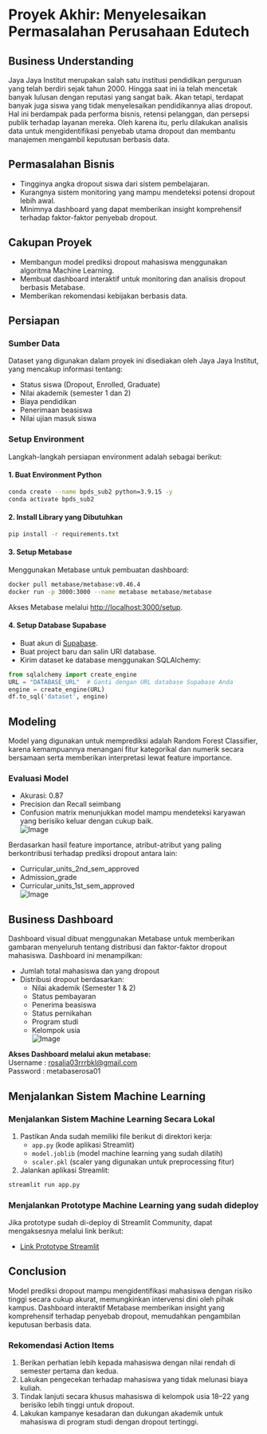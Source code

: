 # Proyek Akhir: Menyelesaikan Permasalahan Perusahaan Edutech

## Business Understanding
Jaya Jaya Institut merupakan salah satu institusi pendidikan perguruan yang telah berdiri sejak tahun 2000. Hingga saat ini ia telah mencetak banyak lulusan dengan reputasi yang sangat baik. Akan tetapi, terdapat banyak juga siswa yang tidak menyelesaikan pendidikannya alias dropout. Hal ini berdampak pada performa bisnis, retensi pelanggan, dan persepsi publik terhadap layanan mereka. Oleh karena itu, perlu dilakukan analisis data untuk mengidentifikasi penyebab utama dropout dan membantu manajemen mengambil keputusan berbasis data.

## Permasalahan Bisnis
* Tingginya angka dropout siswa dari sistem pembelajaran.
* Kurangnya sistem monitoring yang mampu mendeteksi potensi dropout lebih awal.
* Minimnya dashboard yang dapat memberikan insight komprehensif terhadap faktor-faktor penyebab dropout.

## Cakupan Proyek
* Membangun model prediksi dropout mahasiswa menggunakan algoritma Machine Learning.
* Membuat dashboard interaktif untuk monitoring dan analisis dropout berbasis Metabase.
* Memberikan rekomendasi kebijakan berbasis data.

## Persiapan
### Sumber Data
Dataset yang digunakan dalam proyek ini disediakan oleh Jaya Jaya Institut, yang mencakup informasi tentang:
- Status siswa (Dropout, Enrolled, Graduate)
- Nilai akademik (semester 1 dan 2)
- Biaya pendidikan
- Penerimaan beasiswa
- Nilai ujian masuk siswa
  
### Setup Environment
Langkah-langkah persiapan environment adalah sebagai berikut:

#### 1. Buat Environment Python
```bash
conda create --name bpds_sub2 python=3.9.15 -y
conda activate bpds_sub2
```

#### 2. Install Library yang Dibutuhkan
```bash
pip install -r requirements.txt
```

#### 3. Setup Metabase
Menggunakan Metabase untuk pembuatan dashboard:
```bash
docker pull metabase/metabase:v0.46.4
docker run -p 3000:3000 --name metabase metabase/metabase
```
Akses Metabase melalui [http://localhost:3000/setup](http://localhost:3000/setup).

#### 4. Setup Database Supabase
- Buat akun di [Supabase](https://supabase.com/dashboard/sign-in).
- Buat project baru dan salin URI database.
- Kirim dataset ke database menggunakan SQLAlchemy:

```python
from sqlalchemy import create_engine
URL = "DATABASE_URL"  # Ganti dengan URL database Supabase Anda
engine = create_engine(URL)
df.to_sql('dataset', engine)
```
## Modeling
Model yang digunakan untuk memprediksi adalah Random Forest Classifier, karena kemampuannya menangani fitur kategorikal dan numerik secara bersamaan serta memberikan interpretasi lewat feature importance.  
### Evaluasi Model
* Akurasi: 0.87
* Precision dan Recall seimbang
* Confusion matrix menunjukkan model mampu mendeteksi karyawan yang berisiko keluar dengan cukup baik.   
    ![Image](https://github.com/user-attachments/assets/fdd6f36a-e48d-485b-bec3-ef3d94c80fc8)
  
Berdasarkan hasil feature importance, atribut-atribut yang paling berkontribusi terhadap prediksi dropout antara lain:
* Curricular_units_2nd_sem_approved
* Admission_grade
* Curricular_units_1st_sem_approved  
![Image](https://github.com/user-attachments/assets/5852b6a9-3896-46cf-8306-4b7a419e5782)

## Business Dashboard
Dashboard visual dibuat menggunakan Metabase untuk memberikan gambaran menyeluruh tentang distribusi dan faktor-faktor dropout mahasiswa. Dashboard ini menampilkan:
* Jumlah total mahasiswa dan yang dropout
* Distribusi dropout berdasarkan:
  * Nilai akademik (Semester 1 & 2)
  * Status pembayaran
  * Penerima beasiswa
  * Status pernikahan
  * Program studi
  * Kelompok usia  
![Image](https://github.com/user-attachments/assets/5bc8b781-312f-4f72-92c1-b758cbe2c22b)

**Akses Dashboard melalui akun metabase:**  
Username : rosalia03rrrbkl@gmail.com  
Password : metabaserosa01 

## Menjalankan Sistem Machine Learning
### Menjalankan Sistem Machine Learning Secara Lokal
1. Pastikan Anda sudah memiliki file berikut di direktori kerja:
   - `app.py` (kode aplikasi Streamlit)
   - `model.joblib` (model machine learning yang sudah dilatih)
   - `scaler.pkl` (scaler yang digunakan untuk preprocessing fitur)
2. Jalankan aplikasi Streamlit:
```bash
streamlit run app.py
```
### Menjalankan Prototype Machine Learning yang sudah dideploy
Jika prototype sudah di-deploy di Streamlit Community, dapat mengaksesnya melalui link berikut:
- [Link Prototype Streamlit](https://dicodingbpds2-cqyxhltmrsw6tv759dwg8s.streamlit.app/)

## Conclusion
Model prediksi dropout mampu mengidentifikasi mahasiswa dengan risiko tinggi secara cukup akurat, memungkinkan intervensi dini oleh pihak kampus. Dashboard interaktif Metabase memberikan insight yang komprehensif terhadap penyebab dropout, memudahkan pengambilan keputusan berbasis data.

### Rekomendasi Action Items
1. Berikan perhatian lebih kepada mahasiswa dengan nilai rendah di semester pertama dan kedua.
2. Lakukan pengecekan terhadap mahasiswa yang tidak melunasi biaya kuliah.
3. Tindak lanjuti secara khusus mahasiswa di kelompok usia 18–22 yang berisiko lebih tinggi untuk dropout.
4. Lakukan kampanye kesadaran dan dukungan akademik untuk mahasiswa di program studi dengan dropout tertinggi.
